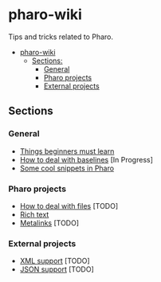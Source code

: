 # pharo-wiki

Tips and tricks related to Pharo.

- [pharo-wiki](#pharo-wiki)
  * [Sections:](#sections)
    + [General](#general)
    + [Pharo projects](#pharo-projects)
    + [External projects](#external-projects)

## Sections

### General

- [Things beginners must learn](MustKnowForBeginners.md)
- [How to deal with baselines](Baselines.md) [In Progress]
- [Some cool snippets in Pharo](CoolSnippets.md)

### Pharo projects

- [How to deal with files](Files.md) [TODO]
- [Rich text](RichText.md)
- [Metalinks](Metalinks.md) [TODO]

### External projects

- [XML support](XML.md) [TODO]
- [JSON support](JSON.md) [TODO]
